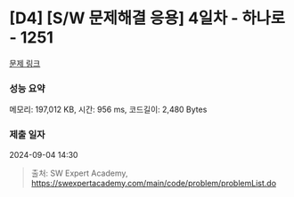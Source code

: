 # [D4] [S/W 문제해결 응용] 4일차 - 하나로 - 1251 

[문제 링크](https://swexpertacademy.com/main/code/problem/problemDetail.do?contestProbId=AV15StKqAQkCFAYD) 

### 성능 요약

메모리: 197,012 KB, 시간: 956 ms, 코드길이: 2,480 Bytes

### 제출 일자

2024-09-04 14:30



> 출처: SW Expert Academy, https://swexpertacademy.com/main/code/problem/problemList.do